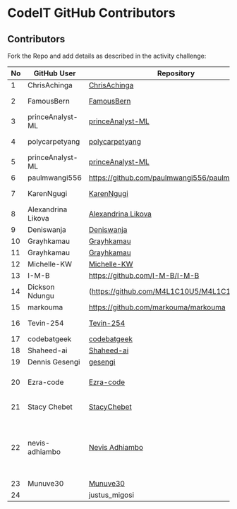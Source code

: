 # CodeIT GitHub Contributors

## Contributors

Fork the Repo and add details as described in the activity challenge:


|No  |GitHub User  |Repository  |About  |
|---------|---------|---------|---------|
|1     |    ChrisAchinga    |     [ChrisAchinga](https://github.com/ChrisAchinga/ChrisAchinga)    |    Not a robot     |
|2    |    FamousBern     |     [FamousBern](https://github.com/FamousBern/FamousBern.git)    |    software developer/SysAdmin     |
|3 |  princeAnalyst-ML   |[princeAnalyst-ML](https://github.com/princeAnalyst-ML)      |   Data scientist |
|4    |    polycarpetyang     |     [polycarpetyang](https://github.com/polycarpetyang/polycarpetyang.git)    |    code saved me. I develop Webs    |
|5 |  princeAnalyst-ML   |[princeAnalyst-ML](https://github.com/princeAnalyst-ML)      |   Data scientist |
|6 |  paulmwangi556   | https://github.com/paulmwangi556/paulmwangi556 | Tech guru |
7  |   KarenNgugi    | [KarenNgugi](https://www.github.com/KarenNgugi)    |   Better than everybody    |
|8 |  Alexandrina Likova   |[Alexandrina Likova](https://github.com/alexlikova)      |   Data scientist |
|9|Deniswanja|[Deniswanja](https://github.com/Deniswanja/Denis-wanja)|software engineer|
|10 | Grayhkamau | [Grayhkamau](https://github.com/Grayhkamau/Grayhkamau.git) | student | 
|11 | Grayhkamau | [Grayhkamau](https://github.com/Grayhkamau/Grayhkamau.git) | student |
|12 | Michelle-KW | [Michelle-KW](https://github.com/Michelle-KW/Michelle-KW.git) | resilient |
|13| I-M-B | https://github.com/I-M-B/I-M-B | Data Analyst |
|14| Dickson Ndungu |(https://github.com/M4L1C10U5/M4L1C10U5) | Pin pointing all your vulnerabilities|
|15 | markouma | https://github.com/markouma/markouma | Programmer |
|16   |    Tevin-254     |    [Tevin-254](https://github.com/Tevin-254/Tevin-254.git)    |    Upcoming software engineer  |
|17| codebatgeek | [codebatgeek](https://github.com/codebatgeek/codebatgeek.git) | Beep Boop Boop|
|18|  Shaheed-ai| [Shaheed-ai](https://github.com/Shaheed-ai/Shaheed-ai.git)|Seito |
|19 | Dennis Gesengi | [gesengi](https://github.com/gesengi/gesengi.git) |Data analyst|
|20 | Ezra-code |[Ezra-code](https://github.com/Ezra-code/Ezra-code.git) | Fullstack web developer and app developer|
|21| Stacy Chebet | [StacyChebet](https://github.com/StacyChebet/StacyChebet.git) | I'm a creator that loves fun|
|22     |     <p>nevis-adhiambo</p> |<a href="https://github.com/nevis-adhiambo/nevis-adhiambo">Nevis Adhiambo</a>    |    <p>I'm a second year computer science student. Im passionate about technology.</p>|
|23    |    Munuve30     |     [Munuve30](https://github.com/Munuve30/Munuve30.git)    |    smart    |
|24  |  |justus_migosi|   |https://github.com/justus-migosi/justus-migosi |   |ego  |
